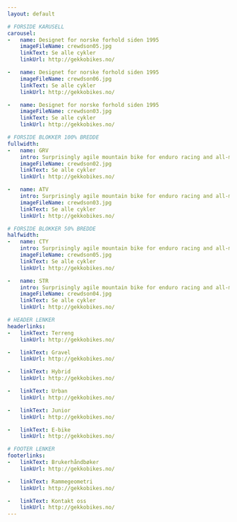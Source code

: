 ```yaml
---
layout: default

# FORSIDE KARUSELL
carousel:
-   name: Designet for norske forhold siden 1995
    imageFileName: crewdson05.jpg
    linkText: Se alle cykler
    linkUrl: http://gekkobikes.no/

-   name: Designet for norske forhold siden 1995
    imageFileName: crewdson06.jpg
    linkText: Se alle cykler
    linkUrl: http://gekkobikes.no/

-   name: Designet for norske forhold siden 1995
    imageFileName: crewdson03.jpg
    linkText: Se alle cykler
    linkUrl: http://gekkobikes.no/

# FORSIDE BLOKKER 100% BREDDE 
fullwidth:
-   name: GRV
    intro: Surprisingly agile mountain bike for enduro racing and all-mountain competitions
    imageFileName: crewdson02.jpg
    linkText: Se alle cykler
    linkUrl: http://gekkobikes.no/

-   name: ATV
    intro: Surprisingly agile mountain bike for enduro racing and all-mountain competitions
    imageFileName: crewdson03.jpg
    linkText: Se alle cykler
    linkUrl: http://gekkobikes.no/

# FORSIDE BLOKKER 50% BREDDE 
halfwidth:
-   name: CTY
    intro: Surprisingly agile mountain bike for enduro racing and all-mountain competitions
    imageFileName: crewdson05.jpg
    linkText: Se alle cykler
    linkUrl: http://gekkobikes.no/

-   name: STR
    intro: Surprisingly agile mountain bike for enduro racing and all-mountain competitions
    imageFileName: crewdson04.jpg
    linkText: Se alle cykler
    linkUrl: http://gekkobikes.no/

# HEADER LENKER
headerlinks:
-   linkText: Terreng
    linkUrl: http://gekkobikes.no/

-   linkText: Gravel
    linkUrl: http://gekkobikes.no/

-   linkText: Hybrid
    linkUrl: http://gekkobikes.no/

-   linkText: Urban
    linkUrl: http://gekkobikes.no/

-   linkText: Junior
    linkUrl: http://gekkobikes.no/

-   linkText: E-bike
    linkUrl: http://gekkobikes.no/

# FOOTER LENKER
footerlinks:
-   linkText: Brukerhåndbøker
    linkUrl: http://gekkobikes.no/

-   linkText: Rammegeometri
    linkUrl: http://gekkobikes.no/

-   linkText: Kontakt oss
    linkUrl: http://gekkobikes.no/
---
```

